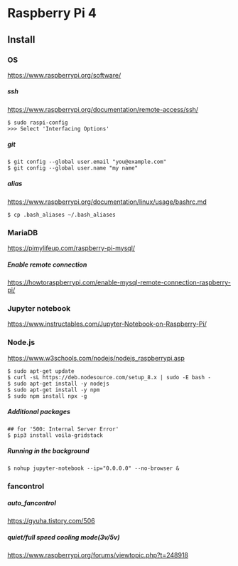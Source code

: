 # Raspberry Pi 4

## Install
### OS
https://www.raspberrypi.org/software/

##### ssh
https://www.raspberrypi.org/documentation/remote-access/ssh/
```
$ sudo raspi-config
>>> Select 'Interfacing Options'
```

##### git
```
$ git config --global user.email "you@example.com"
$ git config --global user.name "my name"
```
##### alias
https://www.raspberrypi.org/documentation/linux/usage/bashrc.md
```
$ cp .bash_aliases ~/.bash_aliases
```

### MariaDB
https://pimylifeup.com/raspberry-pi-mysql/
##### Enable remote connection
https://howtoraspberrypi.com/enable-mysql-remote-connection-raspberry-pi/

### Jupyter notebook
https://www.instructables.com/Jupyter-Notebook-on-Raspberry-Pi/
### Node.js
https://www.w3schools.com/nodejs/nodejs_raspberrypi.asp
```
$ sudo apt-get update
$ curl -sL https://deb.nodesource.com/setup_8.x | sudo -E bash -
$ sudo apt-get install -y nodejs
$ sudo apt-get install -y npm
$ sudo npm install npx -g
```
##### Additional packages
```
## for '500: Internal Server Error'
$ pip3 install voila-gridstack
```
##### Running in the background
```
$ nohup jupyter-notebook --ip="0.0.0.0" --no-browser &
```

### fancontrol
##### auto_fancontrol
https://gyuha.tistory.com/506
##### quiet/full speed cooling mode(3v/5v)
https://www.raspberrypi.org/forums/viewtopic.php?t=248918
